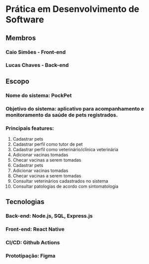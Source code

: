 # Prática em Desenvolvimento de Software
## Membros
### Caio Simões - Front-end
### Lucas Chaves - Back-end
## Escopo
### Nome do sistema: PockPet
### Objetivo do sistema: aplicativo para acompanhamento e monitoramento da saúde de pets registrados.
### Principais features:

<ol>
  <li>Cadastrar pets</li>
  <li>Cadastrar perfil como tutor de pet</li>
  <li>Cadastrar perfil como veterinário/clínica veterinária</li>
  <li>Adicionar vacinas tomadas</li>
  <li>Checar vacinas a serem tomadas</li>
  <li>Cadastrar pets</li>
  <li>Adicionar vacinas tomadas</li>
  <li>Checar vacinas a serem tomadas</li>
  <li>Consultar veterinários cadastrados no sistema</li>
  <li>Consultar patologias de acordo com sintomatologia</li>
</ol>

## Tecnologias
### Back-end: Node.js, SQL, Express.js
### Front-end: React Native
### CI/CD: Github Actions
### Prototipação: Figma

